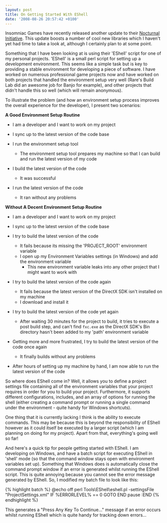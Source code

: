 ```yaml
---
layout: post
title: On Getting Started With EShell
date: '2008-08-26 20:57:42 +0100'
---
```


Insomniac Games have recently released another update to their [Nocturnal Initiative](http://nocturnal.insomniacgames.com/). This update boosts a number of cool new libraries which I haven't yet had time to take a look at, although I certainly plan to at some point.

Something that I have been looking at is using their 'EShell' script for one of my personal projects. 'EShell' is a small perl script for setting up a development environment. This seems like a simple task but is key to providing a stable environment for developing a piece of software. I have worked on numerous professional game projects now and have worked on both projects that handled the environment setup very well (Rare's Build Lab did an awesome job for Banjo for example), and other projects that didn't handle this so well (which will remain anonymous).

To illustrate the problem (and how an environment setup process improves the overall experience for the developer), I present two scenarios:

**A Good Environment Setup Routine**

* I am a developer and I want to work on my project
* I sync up to the latest version of the code base
* I run the environment setup tool
	* The environment setup tool prepares my machine so that I can build and run the latest version of my code

* I build the latest version of the code
	* It was successful

* I run the latest version of the code
	* It ran without any problems

**Without A Decent Environment Setup Routine**

* I am a developer and I want to work on my project
* I sync up to the latest version of the code base
* I try to build the latest version of the code
	* It fails because its missing the 'PROJECT_ROOT' environment variable
	* I open up my Environment Variables settings (in Windows) and add the environment variable
		* This new environment variable leaks into any other project that I might want to work with

* I try to build the latest version of the code again
	* It fails because the latest version of the DirectX SDK isn't installed on my machine
	* I download and install it

* I try to build the latest version of the code yet again
	* After waiting 30 minutes for the project to build, it tries to execute a post build step, and can't find `fxc.exe` as the DirectX SDK's Bin directory hasn't been added to my 'path' environment variable

* Getting more and more frustrated, I try to build the latest version of the code once again
	* It finally builds without any problems

* After hours of setting up my machine by hand, I am now able to run the latest version of the code

So where does EShell come in? Well, it allows you to define a project settings file containing all of the environment variables that your project requires in order for you to build your project. Furthermore, it supports different configurations, includes, and an array of options for running the shell (either creating a command prompt or running a single command under the environment - quite handy for Windows shortcuts).

One thing that it is currently lacking I think is the ability to execute commands. This may be because this is beyond the responsibility of EShell however as it could itself be executed by a larger script (which I am planning on doing for my project). Apart from that, everything's going well so far!

And here's a quick tip for people getting started with EShell. I am developing on Windows, and have a batch script for executing EShell in 'shell' mode (so that the command window stays open with environment variables set up). Something that Windows does is automatically close the command prompt window if an error is generated whilst running the EShell script. This is quite annoying because you cannot see the error message generated by EShell. So, I modified my batch file to look like this:

{% highlight batch %}
@echo off
perl Tools\EShell\eshell.pl -settingsFile "ProjectSettings.xml"
IF %ERRORLEVEL% == 0 GOTO END
pause
:END
{% endhighlight %}

This generates a "Press Any Key To Continue..." message if an error occurs whilst running EShell which is quite handy for tracking down errors...
